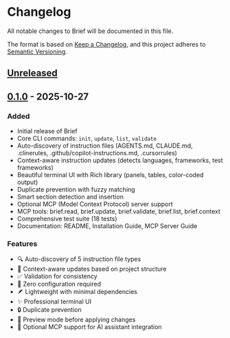 # Changelog

All notable changes to Brief will be documented in this file.

The format is based on [Keep a Changelog](https://keepachangelog.com/en/1.0.0/),
and this project adheres to [Semantic Versioning](https://semver.org/spec/v2.0.0.html).

## [Unreleased]

## [0.1.0] - 2025-10-27

### Added
- Initial release of Brief
- Core CLI commands: `init`, `update`, `list`, `validate`
- Auto-discovery of instruction files (AGENTS.md, CLAUDE.md, .clinerules, .github/copilot-instructions.md, .cursorrules)
- Context-aware instruction updates (detects languages, frameworks, test frameworks)
- Beautiful terminal UI with Rich library (panels, tables, color-coded output)
- Duplicate prevention with fuzzy matching
- Smart section detection and insertion
- Optional MCP (Model Context Protocol) server support
- MCP tools: brief.read, brief.update, brief.validate, brief.list, brief.context
- Comprehensive test suite (18 tests)
- Documentation: README, Installation Guide, MCP Server Guide

### Features
- 🔍 Auto-discovery of 5 instruction file types
- 🧠 Context-aware updates based on project structure
- ✅ Validation for consistency
- 🎯 Zero configuration required
- 🪶 Lightweight with minimal dependencies
- ✨ Professional terminal UI
- 🔒 Duplicate prevention
- 👀 Preview mode before applying changes
- 🤖 Optional MCP support for AI assistant integration

[Unreleased]: https://github.com/Nas4146/brief/compare/v0.1.0...HEAD
[0.1.0]: https://github.com/Nas4146/brief/releases/tag/v0.1.0
